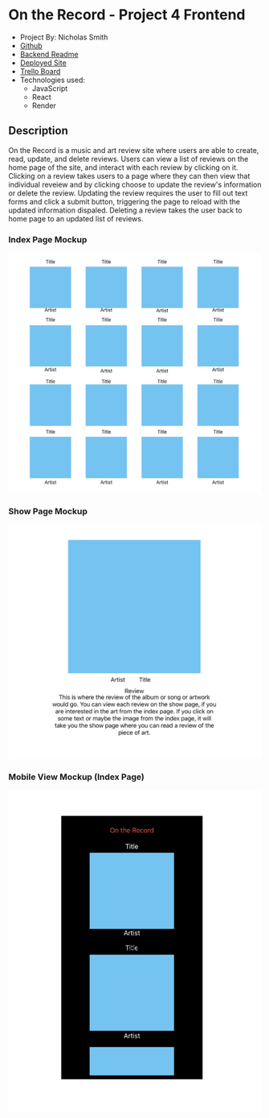 # On the Record - Project 4 Frontend
- Project By: Nicholas Smith
- [Github](https://github.com/nicholasjamessmith/ontherecord-frontend)
- [Backend Readme](https://github.com/nicholasjamessmith/ontherecord-backend/blob/main/README.md)
- [Deployed Site](https://ontherecord-q4ph.onrender.com/)
- [Trello Board](https://trello.com/b/BON8XkBD/project4)
- Technologies used:
  - JavaScript
  - React
  - Render

## Description
On the Record is a music and art review site where users are able to create, read, update, and delete reviews. Users can view a list of reviews on the home page of the site, and interact with each review by clicking on it. Clicking on a review takes users to a page where they can then view that individual reveiew and by clicking choose to update the review's information or delete the review. Updating the review requires the user to fill out text forms and click a submit button, triggering the page to reload with the updated information dispaled. Deleting a review takes the user back to home page to an updated list of reviews.

### Index Page Mockup
![Index Page Mockup](./public/index.png)
### Show Page Mockup
![Show Page Mockup](./public/show.png)

### Mobile View Mockup (Index Page)
![Mobile View Mockup](./public/mobile.png)
